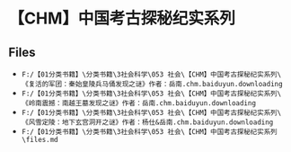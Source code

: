 # 【CHM】中国考古探秘纪实系列

## Files

- `F:/【01分类书籍】\分类书籍\3社会科学\053 社会\【CHM】中国考古探秘纪实系列\《复活的军团：秦始皇陵兵马俑发现之谜》作者：岳南.chm.baiduyun.downloading`
- `F:/【01分类书籍】\分类书籍\3社会科学\053 社会\【CHM】中国考古探秘纪实系列\《岭南震撼：南越王墓发现之谜》作者：岳南.chm.baiduyun.downloading`
- `F:/【01分类书籍】\分类书籍\3社会科学\053 社会\【CHM】中国考古探秘纪实系列\《风雪定陵：地下玄宫洞开之谜》作者：杨仕&岳南.chm.baiduyun.downloading`
- `F:/【01分类书籍】\分类书籍\3社会科学\053 社会\【CHM】中国考古探秘纪实系列\files.md`
